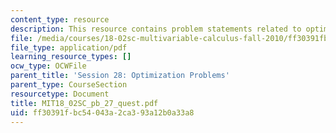 ```yaml
---
content_type: resource
description: This resource contains problem statements related to optimization problems.
file: /media/courses/18-02sc-multivariable-calculus-fall-2010/ff30391fbc54043a2ca393a12b0a33a8_MIT18_02SC_pb_27_quest.pdf
file_type: application/pdf
learning_resource_types: []
ocw_type: OCWFile
parent_title: 'Session 28: Optimization Problems'
parent_type: CourseSection
resourcetype: Document
title: MIT18_02SC_pb_27_quest.pdf
uid: ff30391f-bc54-043a-2ca3-93a12b0a33a8
---
```

